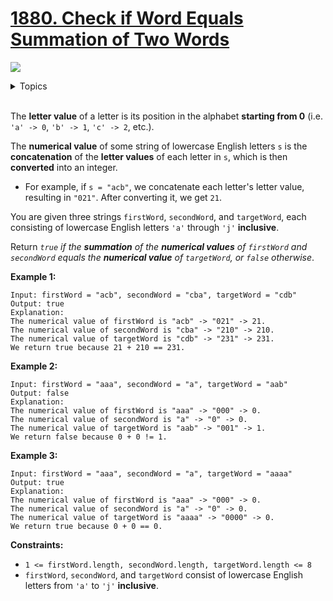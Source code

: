 # [1880. Check if Word Equals Summation of Two Words](https://leetcode.cn/problems/check-if-word-equals-summation-of-two-words/description/)

![](https://img.shields.io/badge/Difficulty-Easy-green.svg)

<details>
<summary>Topics</summary>

* [`String`](https://leetcode.com/tag/string/)

</details>
<br />

The **letter value** of a letter is its position in the alphabet **starting from 0** (i.e. `'a' -> 0`, `'b' -> 1`, `'c' -> 2`, etc.).

The **numerical value** of some string of lowercase English letters `s` is the **concatenation** of the **letter values** of each letter in `s`, which is then **converted** into an integer.

 + For example, if `s = "acb"`, we concatenate each letter's letter value, resulting in `"021"`. After converting it, we get `21`.

You are given three strings `firstWord`, `secondWord`, and `targetWord`, each consisting of lowercase English letters `'a'` through `'j'` **inclusive**.

Return *`true` if the **summation** of the **numerical values** of `firstWord` and `secondWord` equals the **numerical value** of `targetWord`, or `false` otherwise*.

**Example 1:**

    Input: firstWord = "acb", secondWord = "cba", targetWord = "cdb"
    Output: true
    Explanation:
    The numerical value of firstWord is "acb" -> "021" -> 21.
    The numerical value of secondWord is "cba" -> "210" -> 210.
    The numerical value of targetWord is "cdb" -> "231" -> 231.
    We return true because 21 + 210 == 231.

**Example 2:**

    Input: firstWord = "aaa", secondWord = "a", targetWord = "aab"
    Output: false
    Explanation: 
    The numerical value of firstWord is "aaa" -> "000" -> 0.
    The numerical value of secondWord is "a" -> "0" -> 0.
    The numerical value of targetWord is "aab" -> "001" -> 1.
    We return false because 0 + 0 != 1.

**Example 3:**

    Input: firstWord = "aaa", secondWord = "a", targetWord = "aaaa"
    Output: true
    Explanation: 
    The numerical value of firstWord is "aaa" -> "000" -> 0.
    The numerical value of secondWord is "a" -> "0" -> 0.
    The numerical value of targetWord is "aaaa" -> "0000" -> 0.
    We return true because 0 + 0 == 0.

**Constraints:**

 + `1 <= firstWord.length, secondWord.length, targetWord.length <= 8`
 + `firstWord`, `secondWord`, and `targetWord` consist of lowercase English letters from `'a'` to `'j'` **inclusive**.
